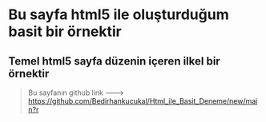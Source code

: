 # Bu sayfa html5 ile oluşturduğum basit bir örnektir
## Temel html5 sayfa düzenin içeren ilkel bir örnektir
>  Bu sayfanın github link  ---> https://github.com/Bedirhankucukal/Html_ile_Basit_Deneme/new/main?r
